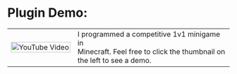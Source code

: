 # Plugin Demo:

<table style="width:100%;">
  <tr>
    <td style="width:30%;">
      <a href="https://youtu.be/4kM1xks5ht4?si=Y_AWxmoy-Z84-IBC">
        <img src="https://img.youtube.com/vi/4kM1xks5ht4/0.jpg" alt="YouTube Video" style="width:100%;">
      </a>
    </td>
    <td style="width:70%;">
      I programmed a competitive 1v1 minigame in <br>Minecraft. Feel free to click the thumbnail on <br>the left to see a demo.
    </td>
  </tr>
</table>
